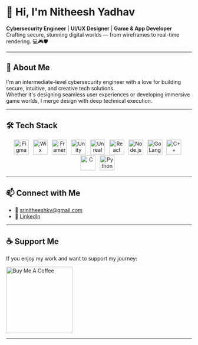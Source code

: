 # 👋 Hi, I'm Nitheesh Yadhav

**Cybersecurity Engineer** | **UI/UX Designer** | **Game & App Developer**  
Crafting secure, stunning digital worlds — from wireframes to real-time rendering. 💻🎮🛡️

---

## 🚀 About Me

I'm an intermediate-level cybersecurity engineer with a love for building secure, intuitive, and creative tech solutions.  
Whether it's designing seamless user experiences or developing immersive game worlds, I merge design with deep technical execution.

---

## 🛠 Tech Stack

<div align="center">

  <img src="https://cdn.jsdelivr.net/gh/devicons/devicon/icons/figma/figma-original.svg" width="40" alt="Figma"/> &nbsp;
  <img src="https://uxwing.com/wp-content/themes/uxwing/download/brands-and-social-media/wix-company-icon.png" width="40" alt="Wix"/> &nbsp;
  <img src="https://framerusercontent.com/images/YmaLpzfNzzT6nGtG7ngcuEhBcCRqjFQAMNp5O0HW.png" width="40" alt="Framer"/> &nbsp;
  <img src="https://cdn.jsdelivr.net/gh/devicons/devicon/icons/unity/unity-original.svg" width="40" alt="Unity"/> &nbsp;
  <img src="https://logowik.com/content/uploads/images/unreal-engine-icon1721420032.logowik.com.webp" width="40" alt="Unreal Engine"/> &nbsp;
  <img src="https://cdn.jsdelivr.net/gh/devicons/devicon/icons/react/react-original.svg" width="40" alt="React"/> &nbsp;
  <img src="https://cdn.jsdelivr.net/gh/devicons/devicon/icons/nodejs/nodejs-original.svg" width="40" alt="Node.js"/> &nbsp;
  <img src="https://cdn.jsdelivr.net/gh/devicons/devicon/icons/go/go-original.svg" width="40" alt="GoLang"/> &nbsp;
  <img src="https://cdn.jsdelivr.net/gh/devicons/devicon/icons/cplusplus/cplusplus-original.svg" width="40" alt="C++"/> &nbsp;
  <img src="https://cdn.jsdelivr.net/gh/devicons/devicon/icons/c/c-original.svg" width="40" alt="C"/> &nbsp;
  <img src="https://cdn.jsdelivr.net/gh/devicons/devicon/icons/python/python-original.svg" width="40" alt="Python"/> &nbsp;

</div>


---

## 📫 Connect with Me

- 📧 [srinitheeshkv@gmail.com](mailto:srinitheeshkv@gmail.com)
- 💼 [LinkedIn](https://linkedin.com/in/nitheeshyadhav)

---

## ☕ Support Me

If you enjoy my work and want to support my journey:

<a href="https://www.buymeacoffee.com/nitheeshyadhav" target="_blank">
  <img src="https://cdn.buymeacoffee.com/buttons/v2/default-yellow.png" alt="Buy Me A Coffee" width="180" >
</a>

---
